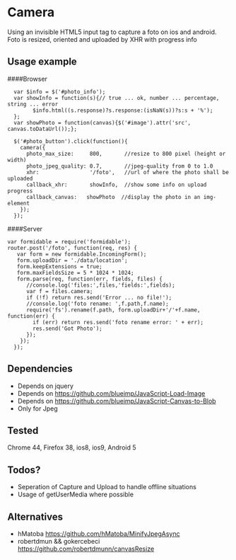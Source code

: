 # Camera
Using an invisible HTML5 input tag to capture a foto on ios and android. Foto is resized, oriented and uploaded by XHR with progress info

## Usage example
####Browser


      var $info = $('#photo_info');
      var showInfo = function(s){// true ... ok, number ... percentage, string ... error
            $info.html((s.response)?s.response:(isNaN(s))?s:s + '%');
      };
      var showPhoto = function(canvas){$('#image').attr('src', canvas.toDataUrl());};

      $('#photo_button').click(function(){
        camera({
          photo_max_size:     800,       //resize to 800 pixel (height or width)
          photo_jpeg_quality: 0.7,       //jpeg-quality from 0 to 1.0
          xhr:                '/foto',   //url of where the photo shall be uploaded
          callback_xhr:       showInfo,  //show some info on upload progress
          callback_canvas:   showPhoto  //display the photo in an img-element
        });
      });



####Server

    var formidable = require('formidable');
    router.post('/foto', function(req, res) {
       var form = new formidable.IncomingForm();
       form.uploadDir = './data/location';
       form.keepExtensions = true;
       form.maxFieldsSize = 5 * 1024 * 1024;
       form.parse(req, function(err, fields, files) {
          //console.log('files:',files,'fields:',fields);
          var f = files.camera;
          if (!f) return res.send('Error ... no file!');
          //console.log('foto rename: ',f.path,f.name);
          require('fs').rename(f.path, form.uploadDir+'/'+f.name, function(err) {
            if (err) return res.send('foto rename error: ' + err);
            res.send('Got Photo');
          });
        });
      });




## Dependencies

 - Depends on jquery
 - Depends on https://github.com/blueimp/JavaScript-Load-Image
 - Depends on https://github.com/blueimp/JavaScript-Canvas-to-Blob
 - Only for Jpeg


## Tested

Chrome 44, Firefox 38, ios8, ios9, Android 5

## Todos?

 - Seperation of Capture and Upload to handle offline situations
 - Usage of getUserMedia where possible

## Alternatives
 - hMatoba https://github.com/hMatoba/MinifyJpegAsync
 - robertdmun && gokercebeci https://github.com/robertdmunn/canvasResize